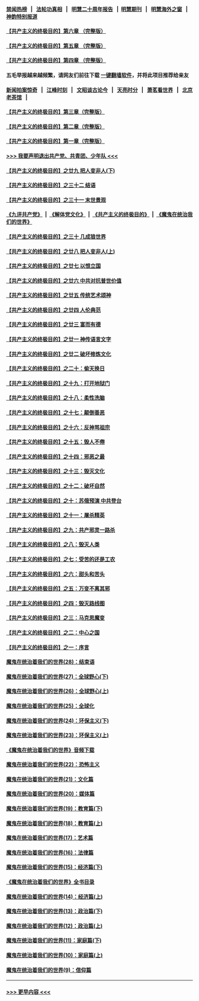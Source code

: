 #### [禁闻热榜](热点新闻.md?=0)  &nbsp;&nbsp;|&nbsp;&nbsp; [法轮功真相](https://github.com/gfw-breaker/truth/blob/master/README.md?=0) &nbsp;&nbsp;|&nbsp;&nbsp; [明慧二十周年报告](https://github.com/gfw-breaker/mh-reports/blob/master/README.md?=0) &nbsp;&nbsp;|&nbsp;&nbsp;[明慧期刊](https://github.com/gfw-breaker/mh-qikan) &nbsp;&nbsp;|&nbsp;&nbsp; [明慧海外之窗](https://github.com/gfw-breaker/mh-news/blob/master/README.md?=0) &nbsp;&nbsp;|&nbsp;&nbsp; [神韵特别报道](https://github.com/gfw-breaker/mh-news/blob/master/shenyun.md?=0)
#### [【共产主义的终极目的】第六章 （完整版）](../pages/nsc422/n11428913.md?t=03020131) 
#### [【共产主义的终极目的】第五章 （完整版）](../pages/nsc422/n11428912.md?t=03020131) 
#### [【共产主义的终极目的】第四章 （完整版）](../pages/nsc422/n11428907.md?t=03020131) 
#### 五毛举报越来越频繁，请网友们前往下载 [一键翻墙软件](https://github.com/gfw-breaker/ssr-accounts)，并将此项目推荐给亲友
#### [新闻拍案惊奇](https://github.com/gfw-breaker/banned-news/blob/master/pages/link4.md) &nbsp;&nbsp;|&nbsp;&nbsp; [江峰时刻](https://github.com/gfw-breaker/banned-news/blob/master/pages/link4.md) &nbsp;&nbsp;|&nbsp;&nbsp; [文昭谈古论今](https://github.com/gfw-breaker/banned-news/blob/master/pages/link4.md) &nbsp;&nbsp;|&nbsp;&nbsp; [天亮时分](https://github.com/gfw-breaker/banned-news/blob/master/pages/link4.md) &nbsp;&nbsp;|&nbsp;&nbsp; [萧茗看世界](https://github.com/gfw-breaker/banned-news/blob/master/pages/link4.md) &nbsp;&nbsp;|&nbsp;&nbsp; [北京老茶馆](https://github.com/gfw-breaker/banned-news/blob/master/pages/link4.md) &nbsp;&nbsp;|&nbsp;&nbsp; 
#### [【共产主义的终极目的】第三章（完整版）](../pages/nsc422/n11428848.md?t=03020131) 
#### [【共产主义的终极目的】第二章（完整版）](../pages/nsc422/n11428831.md?t=03020131) 
#### [【共产主义的终极目的】第一章（完整版）](../pages/nsc422/n11417651.md?t=03020131) 
#### [>>> 我要声明退出共产党、共青团、少年队 <<<](https://github.com/begood0513/goodnews/blob/master/quit/letter.md) 
#### [【共产主义的终极目的】之廿九 把人变非人(下)](../pages/nsc422/n11344140.md?t=03020131) 
#### [【共产主义的终极目的】之三十二 结语](../pages/nsc422/n11360535.md?t=03020131) 
#### [【共产主义的终极目的】之三十一 末世景观](../pages/nsc422/n11351129.md?t=03020131) 
#### [《九评共产党》](https://github.com/begood0513/9ping.md/blob/master/README.md) &nbsp;|&nbsp; [《解体党文化》](../../../../jtdwh.md/blob/master/README.md)  &nbsp;|&nbsp; [《共产主义的终极目的》](../../../../gczydzjmd.md/blob/master/README.md) &nbsp;|&nbsp; [《魔鬼在统治我们的世界》](../../../../mgztzwmdsj.md/blob/master/README.md) 
#### [【共产主义的终极目的】之三十 几成狼世界](../pages/nsc422/n11348280.md?t=03020131) 
#### [【共产主义的终极目的】之廿八 把人变非人(上)](../pages/nsc422/n11340492.md?t=03020131) 
#### [【共产主义的终极目的】之廿七 以恨立国](../pages/nsc422/n11336944.md?t=03020131) 
#### [【共产主义的终极目的】之廿六 中共对抗普世价值](../pages/nsc422/n11324785.md?t=03020131) 
#### [【共产主义的终极目的】之廿五 传统艺术颂神](../pages/nsc422/n11296396.md?t=03020131) 
#### [【共产主义的终极目的】之廿四 人伦典范](../pages/nsc422/n11296397.md?t=03020131) 
#### [【共产主义的终极目的】之廿三 富而有德](../pages/nsc422/n11283598.md?t=03020131) 
#### [【共产主义的终极目的】之廿一 神传语言文字](../pages/nsc422/n11263265.md?t=03020131) 
#### [【共产主义的终极目的】之廿二 破坏修炼文化](../pages/nsc422/n11245728.md?t=03020131) 
#### [【共产主义的终极目的】之二十：偷天换日](../pages/nsc422/n11238846.md?t=03020131) 
#### [【共产主义的终极目的】之十九：打开地狱门](../pages/nsc422/n11206376.md?t=03020131) 
#### [【共产主义的终极目的】之十八：柔性洗脑](../pages/nsc422/n11199994.md?t=03020131) 
#### [【共产主义的终极目的】之十七：颠倒善恶](../pages/nsc422/n11179782.md?t=03020131) 
#### [【共产主义的终极目的】之十六：反神骂祖宗](../pages/nsc422/n11166798.md?t=03020131) 
#### [【共产主义的终极目的】之十五：毁人不倦](../pages/nsc422/n11166792.md?t=03020131) 
#### [【共产主义的终极目的】之十四：邪恶之最](../pages/nsc422/n11150249.md?t=03020131) 
#### [【共产主义的终极目的】之十三：毁灭文化](../pages/nsc422/n11135227.md?t=03020131) 
#### [【共产主义的终极目的】之十二：破坏自然](../pages/nsc422/n11135214.md?t=03020131) 
#### [【共产主义的终极目的】之十：苏俄预演 中共登台](../pages/nsc422/n11118424.md?t=03020131) 
#### [【共产主义的终极目的】之十一：屠杀精英](../pages/nsc422/n11118442.md?t=03020131) 
#### [【共产主义的终极目的】之九：共产邪灵一路杀](../pages/nsc422/n11114139.md?t=03020131) 
#### [【共产主义的终极目的】之八：毁灭人类](../pages/nsc422/n11108503.md?t=03020131) 
#### [【共产主义的终极目的】之七：受苦的还是工农](../pages/nsc422/n11101809.md?t=03020131) 
#### [【共产主义的终极目的】之六：甜头和苦头](../pages/nsc422/n11096971.md?t=03020131) 
#### [【共产主义的终极目的】之五：万变不离其邪](../pages/nsc422/n11091285.md?t=03020131) 
#### [【共产主义的终极目的】之四：毁灭路线图](../pages/nsc422/n11086284.md?t=03020131) 
#### [【共产主义的终极目的】之三：马克思魔变](../pages/nsc422/n11061941.md?t=03020131) 
#### [【共产主义的终极目的】之二：中心之国](../pages/nsc422/n11047728.md?t=03020131) 
#### [【共产主义的终极目的】之一：序言](../pages/nsc422/n11086077.md?t=03020131) 
#### [魔鬼在统治着我们的世界(28)：结束语](../pages/nsc422/n10936246.md?t=03020131) 
#### [魔鬼在统治着我们的世界(27)：全球野心(下)](../pages/nsc422/n10928319.md?t=03020131) 
#### [魔鬼在统治着我们的世界(26)：全球野心(上)](../pages/nsc422/n10900318.md?t=03020131) 
#### [魔鬼在统治着我们的世界(25)：全球化](../pages/nsc422/n10788205.md?t=03020131) 
#### [魔鬼在统治着我们的世界(24)：环保主义(下)](../pages/nsc422/n10695307.md?t=03020131) 
#### [魔鬼在统治着我们的世界(23)：环保主义(上)](../pages/nsc422/n10688613.md?t=03020131) 
#### [《魔鬼在统治着我们的世界》音频下载](../pages/nsc422/n10635553.md?t=03020131) 
#### [魔鬼在统治着我们的世界(22)：恐怖主义](../pages/nsc422/n10614727.md?t=03020131) 
#### [魔鬼在统治着我们的世界(21)：文化篇](../pages/nsc422/n10597706.md?t=03020131) 
#### [魔鬼在统治着我们的世界(20)：媒体篇](../pages/nsc422/n10586579.md?t=03020131) 
#### [魔鬼在统治着我们的世界(19)：教育篇(下)](../pages/nsc422/n10564808.md?t=03020131) 
#### [魔鬼在统治着我们的世界(18)：教育篇(上)](../pages/nsc422/n10526970.md?t=03020131) 
#### [魔鬼在统治着我们的世界(17)：艺术篇](../pages/nsc422/n10499093.md?t=03020131) 
#### [魔鬼在统治着我们的世界(16)：法律篇](../pages/nsc422/n10485969.md?t=03020131) 
#### [魔鬼在统治着我们的世界(15)：经济篇(下)](../pages/nsc422/n10469975.md?t=03020131) 
#### [《魔鬼在统治着我们的世界》全书目录](../pages/nsc422/n10464261.md?t=03020131) 
#### [魔鬼在统治着我们的世界(14)：经济篇(上)](../pages/nsc422/n10457370.md?t=03020131) 
#### [魔鬼在统治着我们的世界(13)：政治篇(下)](../pages/nsc422/n10448270.md?t=03020131) 
#### [魔鬼在统治着我们的世界(12)：政治篇(上)](../pages/nsc422/n10444576.md?t=03020131) 
#### [魔鬼在统治着我们的世界(11)：家庭篇(下)](../pages/nsc422/n10440961.md?t=03020131) 
#### [魔鬼在统治着我们的世界(10)：家庭篇(上)](../pages/nsc422/n10435448.md?t=03020131) 
#### [魔鬼在统治着我们的世界(9)：信仰篇](../pages/nsc422/n10432159.md?t=03020131) 

----
#### [ >>> 更早内容 <<< ](../indexes/nsc422-earlier.md)
